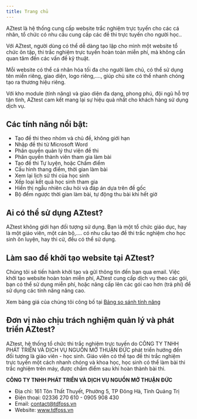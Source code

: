 ```yaml
---
title: Trang chủ
---
```


AZtest là hệ thống cung cấp website trắc nghiệm trực tuyến cho các cá nhân, tổ chức có nhu cầu cung cấp các đề thi trực tuyến cho người học.. 

Với AZtest, người dùng có thể dễ dàng tạo lập cho mình một website tổ chức ôn tập, thi trắc nghiệm trực tuyến hoàn toàn miễn phí, mà không cần quan tâm đến các vấn đề kỹ thuật. 

Mỗi website có thể cá nhân hóa tối đa cho người làm chủ, có thể sử dụng tên miền riêng, giao diện, logo riêng,...., giúp chủ site có thể nhanh chóng tạo ra thương hiệu riêng.

Với kho module (tính năng) và giao diện đa dạng, phong phú, đội ngũ hỗ trợ tận tình, AZtest cam kết mang lại sự hiệu quả nhất cho khách hàng sử dụng dịch vụ.

## Các tính năng nổi bật:

- Tạo đề thi theo nhóm và chủ đề, không giới hạn
- Nhập đề thi từ Microsoft Word
- Phân quyền quản lý thư viện đề thi
- Phân quyền thành viên tham gia làm bài
- Tạo đề thi Tự luyện, hoặc Chấm điểm
- Cấu hình thang điểm, thời gian làm bài
- Xem lại lịch sử thi của học sinh
- Xếp loại kết quả học sinh tham gia
- Hiển thị ngẫu nhiên câu hỏi và đáp án dựa trên đề gốc
- Bộ đếm ngược thời gian làm bài, tự động thu bài khi hết giờ

## Ai có thể sử dụng AZtest?
AZtest không giới hạn đối tượng sử dụng. Bạn là một tổ chức giáo dục, hay là một giáo viên, một cán bộ,.... có nhu cầu tạo đề thi trắc nghiệm cho học sinh ôn luyện, hay thi cử, đều có thể sử dụng.

## Làm sao để khởi tạo website tại AZtest?
Chúng tôi sẽ tiến hành khởi tạo và gửi thông tin đến bạn qua email. Việc khởi tạo website hoàn toàn miễn phí, AZtest cung cấp dịch vụ theo các gói, bạn có thể sử dụng miễn phí, hoặc nâng cấp lên các gói cao hơn (trả phí) để sử dụng các tính năng nâng cao. 

Xem bảng giá của chúng tôi công bố tại [Bảng so sánh tính năng](https://aztest.vn/bang-so-sanh-tinh-nang.html)

## Đơn vị nào chịu trách nghiệm quản lý và phát triển AZtest?
AZtest, hệ thống tổ chức thi trắc nghiệm trực tuyến do CÔNG TY TNHH PHÁT TRIỂN VÀ DỊCH VỤ NGUỒN MỞ THUẬN ĐỨC phát triển hướng đến đối tượng là giáo viên - học sinh. Giáo viên có thể tạo đề thi trắc nghiệm trực tuyến một cách nhanh chóng và khoa học, học sinh có thể làm bài thi trắc nghiệm trên máy, được chấm điểm sau khi hoàn thành bài thi.

**CÔNG TY TNHH PHÁT TRIỂN VÀ DỊCH VỤ NGUỒN MỞ THUẬN ĐỨC**

- Địa chỉ: 161 Tôn Thất Thuyết, Phường 5, TP Đông Hà, Tỉnh Quảng Trị
- Điện thoại: 02336 270 610 - 0905 908 430
- Email: contact@tdfoss.vn
- Website: www.tdfoss.vn